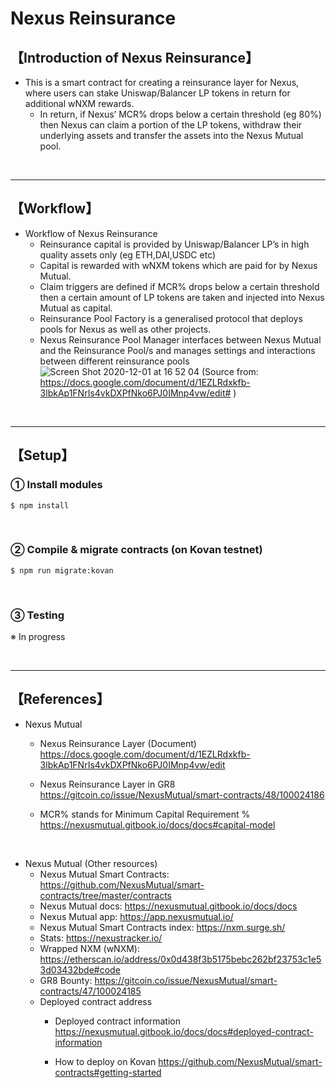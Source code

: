 # Nexus Reinsurance
## 【Introduction of Nexus Reinsurance】
- This is a smart contract for creating a reinsurance layer for Nexus, where users can stake Uniswap/Balancer LP tokens in return for additional wNXM rewards. 
  - In return, if Nexus’ MCR% drops below a certain threshold (eg 80%) then Nexus can claim a portion of the LP tokens, withdraw their underlying assets and transfer the assets into the Nexus Mutual pool.


&nbsp;

***

## 【Workflow】
- Workflow of Nexus Reinsurance
  - Reinsurance capital is provided by Uniswap/Balancer LP’s in high quality assets only (eg ETH,DAI,USDC etc)
  - Capital is rewarded with wNXM tokens which are paid for by Nexus Mutual.
  - Claim triggers are defined if MCR% drops below a certain threshold then a certain amount of LP tokens are taken and injected into Nexus Mutual as capital.
  - Reinsurance Pool Factory is a generalised protocol that deploys pools for Nexus as well as other projects.
  - Nexus Reinsurance Pool Manager interfaces between Nexus Mutual and the Reinsurance Pool/s and manages settings and interactions between different reinsurance pools
![Screen Shot 2020-12-01 at 16 52 04](https://user-images.githubusercontent.com/19357502/100712128-9c774b80-33f5-11eb-83ce-1fb665bccc4a.png)
(Source from: https://docs.google.com/document/d/1EZLRdxkfb-3lbkAp1FNrIs4vkDXPfNko6PJ0IMnp4vw/edit# )

&nbsp;

***

## 【Setup】
### ① Install modules
```
$ npm install
```

<br>

### ② Compile & migrate contracts (on Kovan testnet)
```
$ npm run migrate:kovan
```

<br>

### ③ Testing
※ In progress


&nbsp;

***

## 【References】
- Nexus Mutual
  - Nexus Reinsurance Layer (Document)  
    https://docs.google.com/document/d/1EZLRdxkfb-3lbkAp1FNrIs4vkDXPfNko6PJ0IMnp4vw/edit

  - Nexus Reinsurance Layer in GR8  
    https://gitcoin.co/issue/NexusMutual/smart-contracts/48/100024186

  - MCR% stands for Minimum Capital Requirement %   
    https://nexusmutual.gitbook.io/docs/docs#capital-model

<br>

- Nexus Mutual (Other resources)
  - Nexus Mutual Smart Contracts: https://github.com/NexusMutual/smart-contracts/tree/master/contracts
  - Nexus Mutual docs: https://nexusmutual.gitbook.io/docs/docs
  - Nexus Mutual app: https://app.nexusmutual.io/ 
  - Nexus Mutual Smart Contracts index: https://nxm.surge.sh/ 
  - Stats: https://nexustracker.io/ 
  - Wrapped NXM (wNXM): https://etherscan.io/address/0x0d438f3b5175bebc262bf23753c1e53d03432bde#code
  - GR8 Bounty: https://gitcoin.co/issue/NexusMutual/smart-contracts/47/100024185
  - Deployed contract address
    - Deployed contract information
      https://nexusmutual.gitbook.io/docs/docs#deployed-contract-information

    - How to deploy on Kovan
      https://github.com/NexusMutual/smart-contracts#getting-started


